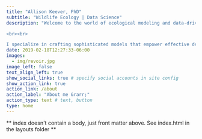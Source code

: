 ```yaml
---
title: "Allison Keever, PhD"
subtitle: "Wildlife Ecology | Data Science"
description: "Welcome to the world of ecological modeling and data-driven wildlife management! I'm Allison Keever, a passionate postdoctoral researcher merging the realms of wildlife ecology and data science. 

<br><br> 

I specialize in crafting sophisticated models that empower effective decision-making in wildlife management. My work not only delves into understanding wildlife populations and ecological systems but also focuses on developing tools (think apps, report generators, etc.) for replicable research, ensuring robustness and reliability in management strategies. Through innovative approaches and rigorous analysis, I aim to streamline the use of wildlife research for informed management decisions. Join me on this exiting journey as we harness the power of data to safeguard our natural world for generations to come. "
date: 2019-02-18T12:27:33-06:00
images:
  - img/revoir.jpg
image_left: false
text_align_left: true
show_social_links: true # specify social accounts in site config
show_action_link: true
action_link: /about
action_label: "About me &rarr;"
action_type: text # text, button
type: home
---
```


** index doesn't contain a body, just front matter above.
See index.html in the layouts folder **
